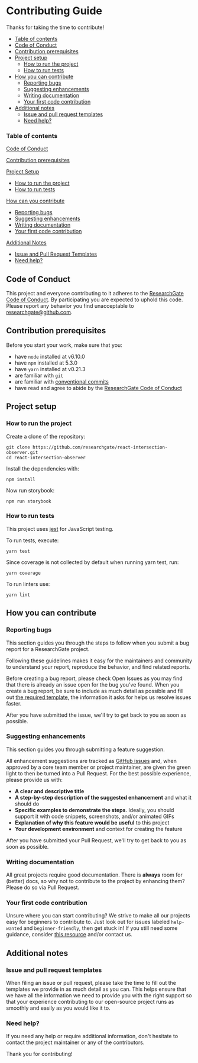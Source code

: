 # Contributing Guide

Thanks for taking the time to contribute!

<!-- START doctoc generated TOC please keep comment here to allow auto update -->
<!-- DON'T EDIT THIS SECTION, INSTEAD RE-RUN doctoc TO UPDATE -->

- [Table of contents](#table-of-contents)
- [Code of Conduct](#code-of-conduct)
- [Contribution prerequisites](#contribution-prerequisites)
- [Project setup](#project-setup)
  - [How to run the project](#how-to-run-the-project)
  - [How to run tests](#how-to-run-tests)
- [How you can contribute](#how-you-can-contribute)
  - [Reporting bugs](#reporting-bugs)
  - [Suggesting enhancements](#suggesting-enhancements)
  - [Writing documentation](#writing-documentation)
  - [Your first code contribution](#your-first-code-contribution)
- [Additional notes](#additional-notes)
  - [Issue and pull request templates](#issue-and-pull-request-templates)
  - [Need help?](#need-help)

<!-- END doctoc generated TOC please keep comment here to allow auto update -->

### Table of contents

[Code of Conduct](#code-of-conduct)

[Contribution prerequisites](#contribution-prerequisites)

[Project Setup](#project-setup)

- [How to run the project](#how-to-run-the-project)
- [How to run tests](#how-to-run-tests)

[How can you contribute](#how-can-you-contribute)

- [Reporting bugs](#reporting-bugs)
- [Suggesting enhancements](#suggesting-enhancements)
- [Writing documentation](#writing-documentation)
- [Your first code contribution](#your-first-code-contribution)

[Additional Notes](#additional-notes)

- [Issue and Pull Request Templates](#issue-and-pull-request-templates)
- [Need help?](#need-help?)

## Code of Conduct

This project and everyone contributing to it adheres to the
[ResearchGate Code of Conduct](CODE_OF_CONDUCT.md). By participating you are
expected to uphold this code. Please report any behavior you find unacceptable
to [researchgate@github.com](mailto:researchgate@github.com).

## Contribution prerequisites

Before you start your work, make sure that you:

- have `node` installed at v6.10.0
- have `npm` installed at 5.3.0
- have `yarn` installed at v0.21.3
- are familiar with `git`
- are familiar with [conventional commits](http://conventionalcommits.org)
- have read and agree to abide by the
  [ResearchGate Code of Conduct](CODE_OF_CONDUCT.md)

## Project setup

### How to run the project

Create a clone of the repository:

```
git clone https://github.com/researchgate/react-intersection-observer.git
cd react-intersection-observer
```

Install the dependencies with:

```
npm install
```

Now run storybook:

```
npm run storybook
```

### How to run tests

This project uses [jest](http://facebook.github.io/jest/) for JavaScript
testing.

To run tests, execute:

```
yarn test
```

Since coverage is not collected by default when running yarn test, run:

```
yarn coverage
```

To run linters use:

```
yarn lint
```

## How you can contribute

### Reporting bugs

This section guides you through the steps to follow when you submit a bug report
for a ResearchGate project.

Following these guidelines makes it easy for the maintainers and community to
understand your report, reproduce the behavior, and find related reports.

Before creating a bug report, please check Open Issues as you may find that
there is already an issue open for the bug you’ve found. When you create a bug
report, be sure to include as much detail as possible and fill out
[the required template](ISSUE_TEMPLATE.md), the information it asks for helps us
resolve issues faster.

After you have submitted the issue, we'll try to get back to you as soon as
possible.

### Suggesting enhancements

This section guides you through submitting a feature suggestion.

All enhancement suggestions are tracked as
[GitHub issues](https://guides.github.com/features/issues/) and, when approved
by a core team member or project maintainer, are given the green light to then
be turned into a Pull Request. For the best possible experience, please provide
us with:

- **A clear and descriptive title**
- **A step-by-step description of the suggested enhancement** and what it should
  do
- **Specific examples to demonstrate the steps**. Ideally, you should support it
  with code snippets, screenshots, and/or animated GIFs
- **Explanation of why this feature would be useful** to this project
- **Your development environment** and context for creating the feature

After you have submitted your Pull Request, we'll try to get back to you as soon
as possible.

### Writing documentation

All great projects require good documentation. There is **always** room for
(better) docs, so why not to contribute to the project by enhancing them? Please
do so via Pull Request.

### Your first code contribution

Unsure where you can start contributing? We strive to make all our projects easy
for beginners to contribute to. Just look out for issues labeled `help-wanted`
and `beginner-friendly`, then get stuck in! If you still need some guidance,
consider
[this resource](https://egghead.io/courses/how-to-contribute-to-an-open-source-project-on-github)
and/or contact us.

## Additional notes

### Issue and pull request templates

When filing an issue or pull request, please take the time to fill out the
templates we provide in as much detail as you can. This helps ensure that we
have all the information we need to provide you with the right support so that
your experience contributing to our open-source project runs as smoothly and
easily as you would like it to.

### Need help?

If you need any help or require additional information, don't hesitate to
contact the project maintainer or any of the contributors.

Thank you for contributing!
